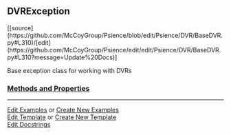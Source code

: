 ## <a id="Psience.DVR.BaseDVR.DVRException">DVRException</a> 
<div class="docs-source-link" markdown="1">
[[source](https://github.com/McCoyGroup/Psience/blob/edit/Psience/DVR/BaseDVR.py#L310)/[edit](https://github.com/McCoyGroup/Psience/edit/edit/Psience/DVR/BaseDVR.py#L310?message=Update%20Docs)]
</div>

Base exception class for working with DVRs

<div class="collapsible-section">
 <div class="collapsible-section collapsible-section-header" markdown="1">
 
### <a class="collapse-link" data-toggle="collapse" href="#methods">Methods and Properties</a> <a class="float-right" data-toggle="collapse" href="#methods"><i class="fa fa-chevron-down"></i></a>

 </div>
 <div class="collapsible-section collapsible-section-body collapse" id="methods" markdown="1">



 </div>
</div>




___

[Edit Examples](https://github.com/McCoyGroup/Psience/edit/gh-pages/ci/examples/Psience/DVR/BaseDVR/DVRException.md) or 
[Create New Examples](https://github.com/McCoyGroup/Psience/new/gh-pages/?filename=ci/examples/Psience/DVR/BaseDVR/DVRException.md) <br/>
[Edit Template](https://github.com/McCoyGroup/Psience/edit/gh-pages/ci/docs/Psience/DVR/BaseDVR/DVRException.md) or 
[Create New Template](https://github.com/McCoyGroup/Psience/new/gh-pages/?filename=ci/docs/templates/Psience/DVR/BaseDVR/DVRException.md) <br/>
[Edit Docstrings](https://github.com/McCoyGroup/Psience/edit/edit/Psience/DVR/BaseDVR.py#L310?message=Update%20Docs)